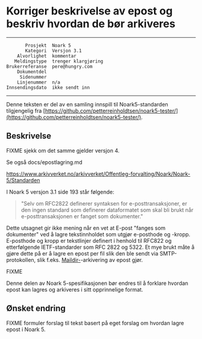 Korriger beskrivelse av epost og beskriv hvordan de bør arkiveres
=================================================================

 ------------------  ---------------------------------
           Prosjekt  Noark 5
           Kategori  Versjon 3.1
        Alvorlighet  kommentar
       Meldingstype  trenger klargjøring
    Brukerreferanse  pere@hungry.com
        Dokumentdel  
         Sidenummer  
        Linjenummer  n/a
    Innsendingsdato  ikke sendt inn
 ------------------  ---------------------------------

Denne teksten er del av en samling innspill til Noark5-standarden
tilgjengelig fra [https://github.com/petterreinholdtsen/noark5-tester/](https://github.com/petterreinholdtsen/noark5-tester/).

Beskrivelse
-----------

FIXME sjekk om det samme gjelder versjon 4.

Se også docs/epostlagring.md

https://www.arkivverket.no/arkivverket/Offentleg-forvalting/Noark/Noark-5/Standarden

I Noark 5 versjon 3.1 side 193 står følgende:

> "Selv om RFC2822 definerer syntaksen for e-posttransaksjoner, er den
> ingen standard som definerer dataformatet som skal bli brukt når
> e-posttransaksjonen er fanget som dokumenter."

Dette utsagnet gir ikke mening når en vet at E-post "fanges som
dokumenter" ved å lagre tekstinnholdet som utgjør e-posthode og
-kropp.  E-posthode og kropp er tekstlinjer definert i henhold til
RFC822 og etterfølgende IETF-standarder som RFC 2822 og 5322.  Et mye
brukt måte å gjøre dette på er å lagre en epost per fil slik den ble
sendt via SMTP-protokollen, slik
f.eks. [Maildir-](https://en.wikipedia.org/wiki/Maildir)-arkivering av
epost gjør.

FIXME

Denne delen av Noark 5-spesifikasjonen bør endres til å forklare
hvordan epost kan lagres og arkiveres i sitt opprinnelige format.

Ønsket endring
--------------

FIXME formuler forslag til tekst basert på eget forslag om hvordan
lagre epost i Noark 5.
